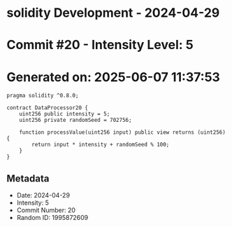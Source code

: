 ﻿# solidity Development - 2024-04-29
# Commit #20 - Intensity Level: 5
# Generated on: 2025-06-07 11:37:53
```solidity
pragma solidity ^0.8.0;

contract DataProcessor20 {
    uint256 public intensity = 5;
    uint256 private randomSeed = 702756;

    function processValue(uint256 input) public view returns (uint256) {
        return input * intensity + randomSeed % 100;
    }
}
```
## Metadata
- Date: 2024-04-29
- Intensity: 5
- Commit Number: 20
- Random ID: 1995872609
